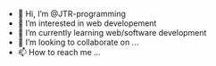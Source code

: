- 👋 Hi, I’m @JTR-programming
- 👀 I’m interested in web developement
- 🌱 I’m currently learning web/software development
- 💞️ I’m looking to collaborate on ...
- 📫 How to reach me ...

<!---
JTR-programming/JTR-programming is a ✨ special ✨ repository because its `README.md` (this file) appears on your GitHub profile.
You can click the Preview link to take a look at your changes.
--->
